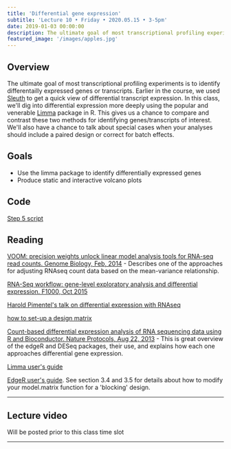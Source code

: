 ```yaml
---
title: 'Differential gene expression'
subtitle: 'Lecture 10 • Friday • 2020.05.15 • 3-5pm'
date: 2019-01-03 00:00:00
description: The ultimate goal of most transcriptional profiling experiments is to identify differentially expressed genes or transcripts.  In this class, we'll dig into differential expression using the popular and venerable Limma package in R. Finally, we'll continue to explore options for producing compelling plots from your differential expression results.
featured_image: '/images/apples.jpg'
---
```



## Overview

The ultimate goal of most transcriptional profiling experiments is to identify differentailly expressed genes or transcripts.  Earlier in the course, we used [Sleuth](http://pachterlab.github.io/sleuth/) to get a quick view of differential transcript expression.  In this class, we'll dig into differential expression more deeply using the popular and venerable [Limma](http://www.bioconductor.org/packages/release/bioc/html/limma.html) package in R.  This gives us a chance to compare and contrast these two methods for identifying genes/transcripts of interest.  We'll also have a chance to talk about special cases when your analyses should include a paired design or correct for batch effects. 

## Goals

* Use the limma package to identify differentially expressed genes
* Produce static and interactive volcano plots

## Code

[Step 5 script](http://DIYtranscriptomics.github.io/Code/files/Step5_diffGenes.R)

## Reading

[VOOM: precision weights unlock linear model analysis tools for RNA-seq read counts. Genome Biology, Feb, 2014](http://DIYtranscriptomics.github.io/Reading/files/voom.pdf) - Describes one of the approaches for adjusting RNAseq count data based on the mean-variance relationship.

[RNA-Seq workflow: gene-level exploratory analysis and differential expression. F1000, Oct 2015](http://f1000research.com/articles/4-1070/v1)

[Harold Pimentel's talk on differential expression with RNAseq](https://www.youtube.com/watch?v=BRWj6re9iGc)

[how to set-up a design matrix](http://genomicsclass.github.io/book/pages/expressing_design_formula.html)

[Count-based differential expression analysis of RNA sequencing data using R and Bioconductor. Nature Protocols, Aug 22, 2013](http://DIYtranscriptomics.github.io/Reading/files/nprot.2013.099.pdf) -  This is great overview of the edgeR and DESeq packages, their use, and explains how each one approaches differential gene expression.

[Limma user's guide](http://www.bioconductor.org/packages/release/bioc/vignettes/limma/inst/doc/usersguide.pdf)

[EdgeR user's guide](https://www.bioconductor.org/packages/release/bioc/vignettes/edgeR/inst/doc/edgeRUsersGuide.pdf).  See section 3.4 and 3.5 for details about how to modify your model.matrix function for a 'blocking' design.

---

## Lecture video

Will be posted prior to this class time slot

---
